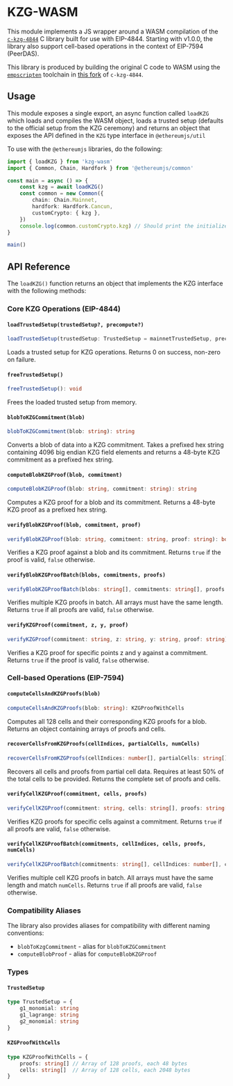 # KZG-WASM

This module implements a JS wrapper around a WASM compilation of the [`c-kzg-4844`](https://github.com/ethereum/c-kzg-4844) C library built for use with EIP-4844. Starting with v1.0.0, the library also support cell-based operations in the context of EIP-7594 (PeerDAS).

This library is produced by building the original C code to WASM using the [`empscripten`](https://empscripten.org) toolchain in [this fork](https://github.com/ETHCF/c-kzg-4844) of `c-kzg-4844`.

## Usage

This module exposes a single export, an async function called `loadKZG` which loads and compiles the WASM object, loads a trusted setup (defaults to the official setup from the KZG ceremony) and returns an object that exposes the API defined in the `KZG` type interface in `@ethereumjs/util`

To use with the `@ethereumjs` libraries, do the following:

```ts
import { loadKZG } from 'kzg-wasm'
import { Common, Chain, Hardfork } from '@ethereumjs/common'

const main = async () => {
    const kzg = await loadKZG()
    const common = new Common({
        chain: Chain.Mainnet,
        hardfork: Hardfork.Cancun,
        customCrypto: { kzg },
    })
    console.log(common.customCrypto.kzg) // Should print the initialized KZG interface
}

main()
```

## API Reference

The `loadKZG()` function returns an object that implements the KZG interface with the following methods:

### Core KZG Operations (EIP-4844)

#### `loadTrustedSetup(trustedSetup?, precompute?)`
```ts
loadTrustedSetup(trustedSetup: TrustedSetup = mainnetTrustedSetup, precompute: number = 0): number
```
Loads a trusted setup for KZG operations. Returns 0 on success, non-zero on failure.

#### `freeTrustedSetup()`
```ts
freeTrustedSetup(): void
```
Frees the loaded trusted setup from memory.

#### `blobToKZGCommitment(blob)`
```ts
blobToKZGCommitment(blob: string): string
```
Converts a blob of data into a KZG commitment. Takes a prefixed hex string containing 4096 big endian KZG field elements and returns a 48-byte KZG commitment as a prefixed hex string.

#### `computeBlobKZGProof(blob, commitment)`
```ts
computeBlobKZGProof(blob: string, commitment: string): string
```
Computes a KZG proof for a blob and its commitment. Returns a 48-byte KZG proof as a prefixed hex string.

#### `verifyBlobKZGProof(blob, commitment, proof)`
```ts
verifyBlobKZGProof(blob: string, commitment: string, proof: string): boolean
```
Verifies a KZG proof against a blob and its commitment. Returns `true` if the proof is valid, `false` otherwise.

#### `verifyBlobKZGProofBatch(blobs, commitments, proofs)`
```ts
verifyBlobKZGProofBatch(blobs: string[], commitments: string[], proofs: string[]): boolean
```
Verifies multiple KZG proofs in batch. All arrays must have the same length. Returns `true` if all proofs are valid, `false` otherwise.

#### `verifyKZGProof(commitment, z, y, proof)`
```ts
verifyKZGProof(commitment: string, z: string, y: string, proof: string): boolean
```
Verifies a KZG proof for specific points z and y against a commitment. Returns `true` if the proof is valid, `false` otherwise.

### Cell-based Operations (EIP-7594)

#### `computeCellsAndKZGProofs(blob)`
```ts
computeCellsAndKZGProofs(blob: string): KZGProofWithCells
```
Computes all 128 cells and their corresponding KZG proofs for a blob. Returns an object containing arrays of proofs and cells.

#### `recoverCellsFromKZGProofs(cellIndices, partialCells, numCells)`
```ts
recoverCellsFromKZGProofs(cellIndices: number[], partialCells: string[], numCells: number): KZGProofWithCells
```
Recovers all cells and proofs from partial cell data. Requires at least 50% of the total cells to be provided. Returns the complete set of proofs and cells.

#### `verifyCellKZGProof(commitment, cells, proofs)`
```ts
verifyCellKZGProof(commitment: string, cells: string[], proofs: string[]): boolean
```
Verifies KZG proofs for specific cells against a commitment. Returns `true` if all proofs are valid, `false` otherwise.

#### `verifyCellKZGProofBatch(commitments, cellIndices, cells, proofs, numCells)`
```ts
verifyCellKZGProofBatch(commitments: string[], cellIndices: number[], cells: string[], proofs: string[], numCells: number): boolean
```
Verifies multiple cell KZG proofs in batch. All arrays must have the same length and match `numCells`. Returns `true` if all proofs are valid, `false` otherwise.

### Compatibility Aliases

The library also provides aliases for compatibility with different naming conventions:

- `blobToKzgCommitment` - alias for `blobToKZGCommitment`
- `computeBlobProof` - alias for `computeBlobKZGProof`

### Types

#### `TrustedSetup`
```ts
type TrustedSetup = {
    g1_monomial: string
    g1_lagrange: string
    g2_monomial: string
}
```

#### `KZGProofWithCells`
```ts
type KZGProofWithCells = {
    proofs: string[] // Array of 128 proofs, each 48 bytes
    cells: string[]  // Array of 128 cells, each 2048 bytes
}
```

